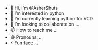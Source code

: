 - 👋 Hi, I’m @AsherShuts
- 👀 I’m interested in python
- 🌱 I’m currently learning python for VCD
- 💞️ I’m looking to collaborate on ...
- 📫 How to reach me ...
- 😄 Pronouns: ...
- ⚡ Fun fact: ...

<!---
AsherShuts/AsherShuts is a ✨ special ✨ repository because its `README.md` (this file) appears on your GitHub profile.
You can click the Preview link to take a look at your changes.
--->
